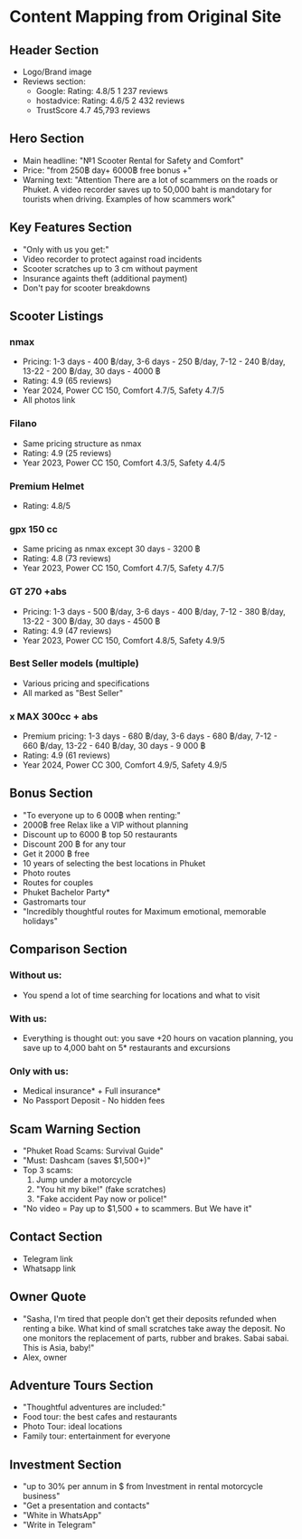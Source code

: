 # Content Mapping from Original Site

## Header Section
- Logo/Brand image
- Reviews section:
  - Google: Rating: 4.8/5 1 237 reviews
  - hostadvice: Rating: 4.6/5 2 432 reviews
  - TrustScore 4.7 45,793 reviews

## Hero Section
- Main headline: "№1 Scooter Rental for Safety and Comfort"
- Price: "from 250฿ day+ 6000฿ free bonus +"
- Warning text: "Attention There are a lot of scammers on the roads or Phuket. A video recorder saves up to 50,000 baht is mandotary for tourists when driving. Examples of how scammers work"

## Key Features Section
- "Only with us you get:"
- Video recorder to protect against road incidents
- Scooter scratches up to 3 cm without payment
- Insurance againts theft (additional payment)
- Don't pay for scooter breakdowns

## Scooter Listings
### nmax
- Pricing: 1-3 days - 400 ฿/day, 3-6 days - 250 ฿/day, 7-12 - 240 ฿/day, 13-22 - 200 ฿/day, 30 days - 4000 ฿
- Rating: 4.9 (65 reviews)
- Year 2024, Power CC 150, Comfort 4.7/5, Safety 4.7/5
- All photos link

### Filano
- Same pricing structure as nmax
- Rating: 4.9 (25 reviews)
- Year 2023, Power CC 150, Comfort 4.3/5, Safety 4.4/5

### Premium Helmet
- Rating: 4.8/5

### gpx 150 cc
- Same pricing as nmax except 30 days - 3200 ฿
- Rating: 4.8 (73 reviews)
- Year 2023, Power CC 150, Comfort 4.7/5, Safety 4.7/5

### GT 270 +abs
- Pricing: 1-3 days - 500 ฿/day, 3-6 days - 400 ฿/day, 7-12 - 380 ฿/day, 13-22 - 300 ฿/day, 30 days - 4500 ฿
- Rating: 4.9 (47 reviews)
- Year 2023, Power CC 150, Comfort 4.8/5, Safety 4.9/5

### Best Seller models (multiple)
- Various pricing and specifications
- All marked as "Best Seller"

### x MAX 300cc + abs
- Premium pricing: 1-3 days - 680 ฿/day, 3-6 days - 680 ฿/day, 7-12 - 660 ฿/day, 13-22 - 640 ฿/day, 30 days - 9 000 ฿
- Rating: 4.9 (61 reviews)
- Year 2024, Power CC 300, Comfort 4.9/5, Safety 4.9/5

## Bonus Section
- "To everyone up to 6 000฿ when renting:"
- 2000฿ free Relax like a VIP without planning
- Discount up to 6000 ฿ top 50 restaurants
- Discount 200 ฿ for any tour
- Get it 2000 ฿ free
- 10 years of selecting the best locations in Phuket
- Photo routes
- Routes for couples
- Phuket Bachelor Party*
- Gastromarts tour
- "Incredibly thoughtful routes for Maximum emotional, memorable holidays"

## Comparison Section
### Without us:
- You spend a lot of time searching for locations and what to visit

### With us:
- Everything is thought out: you save +20 hours on vacation planning, you save up to 4,000 baht on 5* restaurants and excursions

### Only with us:
- Medical insurance* + Full insurance*
- No Passport Deposit - No hidden fees

## Scam Warning Section
- "Phuket Road Scams: Survival Guide"
- "Must: Dashcam (saves $1,500+)"
- Top 3 scams:
  1. Jump under a motorcycle
  2. "You hit my bike!" (fake scratches)
  3. "Fake accident Pay now or police!"
- "No video = Pay up to $1,500 + to scammers. But We have it"

## Contact Section
- Telegram link
- Whatsapp link

## Owner Quote
- "Sasha, I'm tired that people don't get their deposits refunded when renting a bike. What kind of small scratches take away the deposit. No one monitors the replacement of parts, rubber and brakes. Sabai sabai. This is Asia, baby!"
- Alex, owner

## Adventure Tours Section
- "Thoughtful adventures are included:"
- Food tour: the best cafes and restaurants
- Photo Tour: ideal locations
- Family tour: entertainment for everyone

## Investment Section
- "up to 30% per annum in $ from Investment in rental motorcycle business"
- "Get a presentation and contacts"
- "White in WhatsApp"
- "Write in Telegram"
